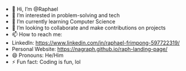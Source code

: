 - 👋 Hi, I’m @Raphael
- 👀 I’m interested in problem-solving and tech
- 🌱 I’m currently learning Computer Science
- 💞️ I’m looking to collaborate and make contributions on projects
- 📫 How to reach me:
- LinkedIn: https://www.linkedin.com/in/raphael-frimpong-597722319/
- Personal Website: https://nagraph.github.io/raph-landing-page/
- 😄 Pronouns: He/Him
- ⚡ Fun fact: Coding is fun, lol

<!---
Nagraph/Nagraph is a ✨ special ✨ repository because its `README.md` (this file) appears on your GitHub profile.
You can click the Preview link to take a look at your changes.
--->
